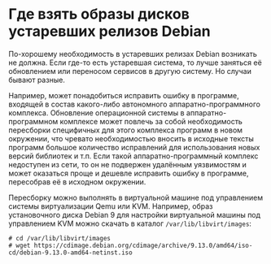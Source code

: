 Где взять образы дисков устаревших релизов Debian
=================================================

По-хорошему необходимость в устаревших релизах Debian возникать не должна. Если где-то есть устаревшая система, то лучше заняться её обновлением или переносом сервисов в другую систему. Но случаи бывают разные.

Например, может понадобиться исправить ошибку в программе, входящей в состав какого-либо автономного аппаратно-программного комплекса. Обновление операционной системы в аппаратно-программном комплексе может повлечь за собой необходимость пересборки специфичных для этого комплекса программ в новом окружении, что чревато необходимостью вносить в исходные тексты программ большое количество исправлений для использования новых версий библиотек и т.п. Если такой аппаратно-программный комплекс недоступен из сети, то он не подвержен удалённым уязвимостям и может оказаться проще и дешевле исправить ошибку в программе, пересобрав её в исходном окружении.

Пересборку можно выполнять в виртуальной машине под управлением системы виртуализации Qemu или KVM. Например, образ установочного диска Debian 9 для настройки виртуальной машины под управлением KVM можно скачать в каталог `/var/lib/libvirt/images`:

    # cd /var/lib/libvirt/images
    # wget https://cdimage.debian.org/cdimage/archive/9.13.0/amd64/iso-cd/debian-9.13.0-amd64-netinst.iso
